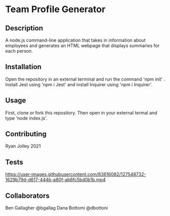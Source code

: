 # Team Profile Generator

## Description 

A node.js command-line application that takes in information about employees and generates an HTML webpage that displays summaries for each person.

## Installation

Open the repository in an external terminal and run the command 'npm init' . Install Jest using 'npm i Jest' and install Inquirer using 'npm i Inquirer'.

## Usage 

First, clone or fork this repository. Then open in your external termal and type 'node index.js'. 


## Contributing

Ryan Jolley 2021

## Tests


https://user-images.githubusercontent.com/83616082/127548732-1629b79d-d617-444b-a80f-ab6fc5bd0b1b.mp4

## Collaborators
Ben Gallagher @bgallag
Dana Bottomi @dbottoni
